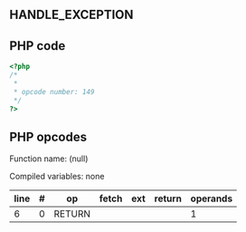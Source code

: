 HANDLE\_EXCEPTION
-----------------

PHP code
--------

``` php
<?php
/*
 * 
 * opcode number: 149
 */
?>
```

PHP opcodes
-----------

Function name: (null)

Compiled variables: none

| line | \#  | op     | fetch | ext | return | operands |
|------|-----|--------|-------|-----|--------|----------|
| 6    | 0   | RETURN |       |     |        | 1        |
